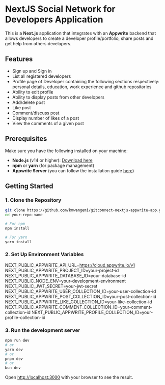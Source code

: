 # NextJS Social Network for Developers Application

This is a **Next.js** application that integrates with an **Appwrite** backend that allows developers to  create a developer profile/portfolio, share posts and get help from others developers.

## Features
- Sign up and Sign in
- List all registered developers
- Profile page of Developer containing the following sections respectively: personal details, education, work experience and github repositories
- Ability to edit profile
- Ability to display posts from other developers
- Add/delete post
- Like post
- Comment/discuss post
- Display number of likes of a post
- View the comments of a given post

## Prerequisites
Make sure you have the following installed on your machine:
- **Node.js** (v14 or higher): [Download here](https://nodejs.org/)
- **npm** or **yarn** (for package management)
- **Appwrite Server** (you can follow the installation guide [here](https://appwrite.io/docs))

## Getting Started

### 1. Clone the Repository

```bash
git clone https://github.com/kmwangemi/gitconnect-nextjs-appwrite-app.git
cd your-repo-name

# For npm
npm install

# For yarn
yarn install
```
### 2. Set Up Environment Variables
NEXT_PUBLIC_APPWRITE_API_URL=https://cloud.appwrite.io/v1
NEXT_PUBLIC_APPWRITE_PROJECT_ID=your-project-id
NEXT_PUBLIC_APPWRITE_DATABASE_ID=your-database-id
NEXT_PUBLIC_NODE_ENV=your-development-environment
NEXT_PUBLIC_JWT_SECRET=your-jwt-secret
NEXT_PUBLIC_APPWRITE_USER_COLLECTION_ID=your-user-collection-id
NEXT_PUBLIC_APPWRITE_POST_COLLECTION_ID=your-post-collection-id
NEXT_PUBLIC_APPWRITE_LIKE_COLLECTION_ID=your-like-collection-id
NEXT_PUBLIC_APPWRITE_COMMENT_COLLECTION_ID=your-comment-collection-id
NEXT_PUBLIC_APPWRITE_PROFILE_COLLECTION_ID=your-profile-collection-id

### 3. Run the development server

```bash
npm run dev
# or
yarn dev
# or
pnpm dev
# or
bun dev
```
Open [http://localhost:3000](http://localhost:3000) with your browser to see the result.


